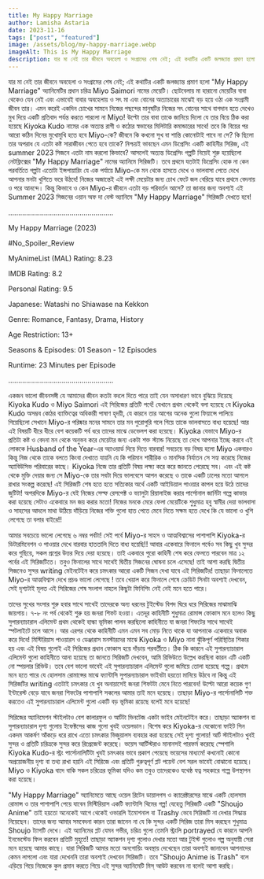 ```yaml
---
title: My Happy Marriage
author: Lamisha Astaria
date: 2023-11-16
tags: ["post", "featured"]
image: /assets/blog/my-happy-marriage.webp
imageAlt: This is My Happy Marriage
description: যার মা নেই তার জীবনে অবহেলা ও সংগ্রামের শেষ নেই; এই কথাটির একটি জলজ্যান্ত প্রমাণ হলো "My Happy Marriage" অ্যানিমেটির প্রধান চরিত্র Miyo Saimori নামের মেয়েটি। ছোটবেলায় মা হারানো মেয়েটির
---
```


যার মা নেই তার জীবনে অবহেলা ও সংগ্রামের শেষ নেই; এই কথাটির একটি জলজ্যান্ত প্রমাণ হলো "My Happy Marriage" অ্যানিমেটির প্রধান চরিত্র Miyo Saimori নামের মেয়েটি। ছোটবেলায় মা হারানো মেয়েটির বাবা থেকেও যেন নেই এবং এভাবেই বাবার অবহেলায় ও সৎ মা এবং বোনের অত্যাচারের মাঝেই বড় হয়ে ওঠা এক সংগ্রামী জীবন তার। এমন করেই একদিন চোখের সামনে নিজের পছন্দের মানুষটির নিজের সৎ বোনের সাথে বাগদান হতে দেখেও মুখ দিয়ে একটি প্রতিবাদ পর্যন্ত করতে পারলো না Miyo! উল্টো তার বাবা তাকে জানিয়ে দিলো যে তার বিয়ে ঠিক করা হয়েছে Kiyoka Kudo নামের এক অত্যন্ত রাগী ও কঠোর স্বভাবের মিলিটারি কমান্ডারের সাথে! তবে কি বিয়ের পর আরো কঠিন দিনের মুখোমুখি হতে হবে Miyo-কে? জীবনে কি কখনো সুখ বা শান্তি কোনোটাই পাবে না সে? কি ছিলো তার অপরাধ যে এতটা কষ্ট সারাজীবন পেতে হবে তাকে? 
নিশ্চয়ই ভাবছেন এমন ডিপ্রেসিং একটি কাহিনীর সিরিজ, এই summer 2023 সিজনে এতটা নাম করলো কিভাবে? আসলেই অত্যন্ত ডিপ্রেসিং গল্পটি নিয়েই শুরু হয়েছিলো নেটফ্লিক্সের "My Happy Marriage" নামের অ্যানিমে সিরিজটি। তবে প্রথমে যতটাই ডিপ্রেসিং হোক না কেন পরবর্তিতে গল্পটা এতোটা ইন্সপায়ারিং যে এক পর্যায়ে Miyo-কে মন থেকে হাসতে দেখে ও ভালবাসা পেতে দেখে আপনার মনটা খুশিতে ভরে উঠবে! নিজের অজান্তেই এই লক্ষী মেয়েটার জন্য চোখ ফেটে জল বেরিয়ে যাবে প্রথমে বেদনায় ও পরে আনন্দে। কিন্তু কিভাবে ও কেন Miyo-র জীবনে এতটা বড় পরিবর্তন আসে? তা জানার জন্য অবশ্যই এই Summer 2023 সিজনের ওয়ান অফ দা বেস্ট অ্যানিমে "My Happy Marriage" সিরিজটি দেখতে হবে! 

.....................................................

My Happy Marriage (2023) 

#No_Spoiler_Review 

MyAnimeList (MAL) Rating: 8.23 

IMDB Rating: 8.2 

Personal Rating: 9.5 

Japanese: Watashi no Shiawase na Kekkon 

Genre: Romance, Fantasy, Drama, History 

Age Restriction: 13+ 

Seasons & Episodes: 01 Season - 12 Episodes 

Runtime: 23 Minutes per Episode 

.....................................................

একজন ভালো জীবনসঙ্গী যে আমাদের জীবন কতটা বদলে দিতে পারে তাই যেন অসাধারণ ভাবে বুঝিয়ে দিয়েছে Kiyoka Kudo ও Miyo Saimori এই সিরিজের প্রতিটি পর্বে! যেখানে প্রথম থেকেই বলা হয়েছে যে Kiyoka Kudo অসম্ভব কোঠর ব্যাক্তিত্বের অধিকারী পাষাণ হৃদয়ী, যে কারনে তার আগের অনেক গুলো ফিয়ান্সে পালিয়ে গিয়েছিলো সেখানে Miyo-র পরিষ্কার মনের সামনে তার মন পুরোপুরি গলে গিয়ে তাকে ভালবাসতে বাধ্য হয়েছে! আর এই বিষয়টি ধীরে ধীরে বেশ কয়েকটি পর্ব ধরে তাদের মাঝে ডেভেলপ করা হয়েছে। Kiyoka যেভাবে Miyo-র প্রতিটা কষ্ট ও বেদনা মন থেকে অনুভব করে মেয়েটার জন্য একটা শক্ত স্ট্যান্ড নিয়েছে তা দেখে আপনার ইচ্ছে করবে এই লোককে Husband of the Year-এর অ্যাওয়ার্ড দিয়ে দিতে বারবার! সবচেয়ে বড় বিষয় হলো Miyo একবারও কিন্তু নিজ থেকে তাকে বলতে কিংবা দেখাতে যায়নি যে কি পরিমান শারীরিক ও মানসিক নির্যাতন সে সহ্য করেছে নিজের অ্যাবিউসিভ পরিবারের কাছে। Kiyoka নিজে তার প্রতিটি বিষয় লক্ষ্য করে করে জানতে পেরেছে সব। এবং এই কষ্ট থেকে মুক্তি দেয়ার জন্য সে Miyo-কে তার সবটা দিয়ে ভালবেসে আপন করেছে ও তাকে একটি ঢালের মতো আগলে রাখার সংকল্প করেছে! এই সিরিজটি শেষ হতে হতে সত্যিকার অর্থে একটি আইডিয়াল পাওয়ার কাপল হয়ে উঠে তাদের জুটিটা! অপরদিকে Miyo-র যেই নিজের সেল্ফ রেসপেক্ট ও ভ্যালুটা রিয়ালাইজ করার পার্সোনাল জার্নিটা গল্পে কাভার করা হয়েছে সেটাও একেবারে মন জয় করার মতো! নিজের মনকে মেরে ফেলা মেয়েটিকে শুধুমাত্র হবু স্বামীর দেয়া ভালবাসা ও সাহসের আদলে মাথা উঠিয়ে দাঁড়িয়ে নিজের শক্তি গুলো হাত পেতে মেনে নিতে সক্ষম হতে দেখে কি যে ভালো ও খুশি লেগেছে তা বলার বাইরে!!

আমার সবচেয়ে ভালো লেগেছে ৬ নম্বর পর্বটা! সেই পর্বে Miyo-র সাহস ও আত্মবিশ্বাসের পাশাপাশি Kiyoka-র ডিটারমিনেশন ও পাওয়ার দেখে বারবার হাততালি দিতে বাধ্য হয়েছি!! আবার একেবারে ফিনালে পর্বেও সব কিছু খুব সুন্দর করে গুছিয়ে, সকল প্রশ্নের উত্তর দিয়ে দেয়া হয়েছে। তাই একবারে পুরো কাহিনী শেষ করে ফেলতে পারবেন মাত্র ১২ পর্বের এই সিরিজটিতে। তবুও ফিনালের সাথে সাথেই দ্বিতীয় সিজনের ঘোষনা চলে এসেছে! তাই আশা করছি দ্বিতীয় সিজনেও সুন্দর writing মেইনটেইন করে চমৎকার আরো একটি সিজন দেখা যাবে এই সিরিজটির! তাছাড়া ফিনালেতে Miyo-র আত্মবিশ্বাস দেখে প্রচণ্ড ভালো লেগেছে ! তবে খেয়াল করে ফিনালে শেষে ক্রেডিট সিনটা অবশ্যই দেখবেন, সেই দৃশ্যটাই মূলত এই সিরিজের শেষ সংলাপ নাহলে কিছুটা ফিনিশিং নেই নেই মনে হতে পারে। 

তাদের সুখের সংসার শুরু হবার সাথে সাথেই তাদেরকে অন্য ধরনের টুইস্টেড বিপদ ঘিরে ধরে সিরিজের মাঝামাঝি জায়গায়। ৭-৮ নং পর্ব থেকেই শুরু হয় জনরা শিফট হওয়া। এতদূর কাহিনীটি শুধুমাত্র রোমান্স ফোকাস মনে হলেও কিছু সুপারন্যাচারাল এলিমেন্ট প্রথম থেকেই হাল্কা ভূমিকা পালন করছিলো কাহিনীতে যা জনরা শিফটের সাথে সাথেই স্পটলাইটে চলে আসে। আর এরপর থেকে কাহিনীটি এমন এমন সব মোড় নিতে থাকে যা আপনাকে একেবারে অবাক করে দিবে! মিস্টিরিয়াস পাওয়ারস ও ডেঞ্জারাস মনস্টারদের মাঝে Kiyoka ও Miyo নানা ঝুঁকিপূর্ণ পরিস্থিতির শিকার হয় এবং এই বিষয় গুলোই এই সিরিজের প্রধান ফোকাস হয়ে দাঁড়ায় পরবর্তীতে। ঠিক কি কারনে এই সুপারন্যাচারাল এলিমেন্ট গুলো কাহিনীতে আনা হয়েছে তা জানতে সিরিজটি দেখবেন, আমি রিভিউতে উল্লেখ করছিনা কারন এটি একটি নো স্পয়লার রিভিউ। তবে বেশ ভালো ভাবেই এই সুপারন্যাচারাল এলিমেন্ট গুলো জমিয়ে তোলা হয়েছে গল্পে। প্রথমে মনে হতে পারে যে হোলসাম রোমান্সের মাঝে ফ্যান্টাসি সুপারন্যাচারাল ভাইবটা হয়তো মানিয়ে উঠবে না কিন্তু এই সিরিজটির writing এতটাই চমৎকার যে খুব অনায়াসেই জনরা শিফটটা মেনে নিতে পারবেন! উল্টো আরো কয়েক গুণ ইন্টারেস্ট বেড়ে যাবে জনরা শিফটের পাশাপাশি সকলের আমার তাই মনে হয়েছে। তাছাড়া Miyo-র পার্সোনালিটি শক্ত করতেও এই সুপারন্যাচারাল এলিমেন্ট গুলো একটি বড় ভূমিকা রয়েছে বলেই মনে হয়েছে!

সিরিজের অ্যানিমেশন স্টাইলটাও বেশ কালারফুল ও আর্টটা ভিনটেজ একটা ভাইব মেইনটেইন করে। তাছাড়া অ্যাকশন বা সুপারন্যাচারাল দৃশ্য গুলোয় ইফেক্টসের কাজ গুলো খুবই ওয়েলডান। বিশেষ করে Kiyoka-র যেকোনো ফাইট সিন একদম আকর্ষণ আঁকড়ে ধরে রাখে এতো চমৎকার ভিজুয়ালস ব্যবহার করা হয়েছে সেই দৃশ্য গুলোয়! আর্ট স্টাইলটাও খুবই সুন্দর ও প্রতিটি চরিত্রকে সুন্দর করে রিপ্রেজেন্ট করেছে। ভয়েস আর্টিস্টরাও মানানসই পারফর্ম করেছে স্পেশালি Kiyoka Kudo-র স্ট্রং পার্সোনালিটিটা খুবই চমৎকার ভাবে প্রকাশ পেয়েছে ভয়েসের মাধ্যমে! কখনোই কোনো অপ্রয়োজনীয় দৃশ্য বা তথ্য রাখা হয়নি এই সিরিজে এবং প্রতিটি গুরুত্বপূর্ণ প্লট পয়েন্ট বেশ সরল ভাবেই বোঝানো হয়েছে। Miyo ও Kiyoka বাদে বাকি সকল চরিত্রের ভূমিকা যদিও কম তবুও তাদেরকেও যথেষ্ঠ যত্ন সহকারে গল্পে উপস্থাপন করা হয়েছে। 

"My Happy Marriage" অ্যানিমেতে আছে ওয়েল রিটেন ডায়ালগস ও ক্যারেক্টারসের মাঝে একটি হোলসাম রোমান্স ও তার পাশাপাশি পেয়ে যাবেন মিস্টিরিয়াস একটি ফ্যান্টাসি থিমের গল্প! যেহেতু সিরিজটি একটি "Shoujo Anime" তাই হয়তো অনেকেই আগে থেকেই ওভারলি ইমোশনাল বা Trashy ভেবে সিরিজটি না দেখার সিদ্ধান্ত নিয়েছেন। তাদের জন্য আমার সমবেদনা কারন তারা জানেন না যে কি সুন্দর একটি সিরিজ তারা মিস করছেন শুধুমাত্র Shoujo ট্যাগটি দেখে। এই অ্যানিমের প্লট যেমন গভীর, চরিত্র গুলো তেমনি স্ট্রংলি portrayed যে কারনে আপনি ইনভেস্টেড ফিল করবেন প্রতিটি মুহূর্তে! তাছাড়া অ্যাকশন দৃশ্য গুলোও দেখার মতো আর টুইস্ট গুলোও গল্প অনুযায়ী সেরা মনে হয়েছে আমার কাছে। যারা সিরিজটি আমার মতো অনগোয়িং অবস্থায় দেখেছেন তারা অবশ্যই জানাবেন আপনাদের কেমন লাগলো এবং যারা দেখেননি তারা অবশ্যই দেখবেন সিরিজটি। তবে "Shoujo Anime is Trash" বলে এড়িয়ে গিয়ে নিজেকে কুল প্রমান করতে গিয়ে এই সুন্দর অ্যানিমেটি মিস্ আউট করবেন না বলেই আশা করছি। 
